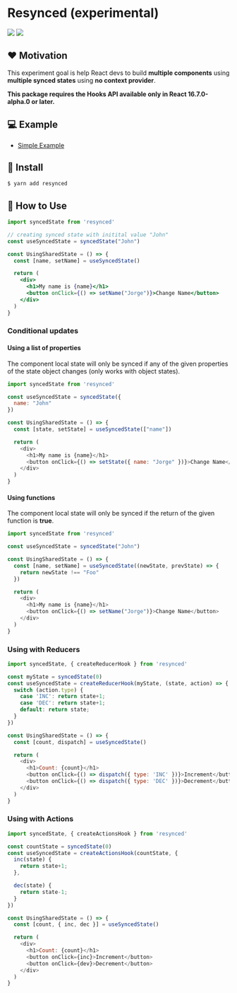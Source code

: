 # Resynced (experimental)

<p>
  <img src="https://badgen.net/npm/v/resynced" />
  <img src="https://badgen.net/badge/license/MIT/blue" />
</p>

## ❤️ Motivation

This experiment goal is help React devs to build **multiple components** using **multiple synced states** using **no context provider**.

**This package requires the Hooks API available only in React 16.7.0-alpha.0 or later.**

## 💻 Example

- [Simple Example](https://codesandbox.io/s/3yyr3w7zym)

## 🔧 Install

```bash
$ yarn add resynced
```

## 🚀 How to Use


```jsx
import syncedState from 'resynced'

// creating synced state with initital value "John"
const useSyncedState = syncedState("John")

const UsingSharedState = () => {
  const [name, setName] = useSyncedState()

  return (
    <div>
      <h1>My name is {name}</h1>
      <button onClick={() => setName("Jorge")}>Change Name</button>
    </div>
  )
}
```


### Conditional updates

#### Using a list of properties

The component local state will only be synced if any of the given properties of the state object changes (only works with object states).

```js
import syncedState from 'resynced'

const useSyncedState = syncedState({
  name: "John"
})

const UsingSharedState = () => {
  const [state, setState] = useSyncedState(["name"])

  return (
    <div>
      <h1>My name is {name}</h1>
      <button onClick={() => setState({ name: "Jorge" })}>Change Name</button>
    </div>
  )
}
```

#### Using functions

The component local state will only be synced if the return of the given function is **true**.

```js
import syncedState from 'resynced'

const useSyncedState = syncedState("John")

const UsingSharedState = () => {
  const [name, setName] = useSyncedState((newState, prevState) => {
    return newState !== "Foo"
  })

  return (
    <div>
      <h1>My name is {name}</h1>
      <button onClick={() => setName("Jorge")}>Change Name</button>
    </div>
  )
}
```

### Using with Reducers

```js
import syncedState, { createReducerHook } from 'resynced'

const myState = syncedState(0)
const useSyncedState = createReducerHook(myState, (state, action) => {
  switch (action.type) {
    case 'INC': return state+1;
    case 'DEC': return state+1;
    default: return state;
  }
})

const UsingSharedState = () => {
  const [count, dispatch] = useSyncedState()

  return (
    <div>
      <h1>Count: {count}</h1>
      <button onClick={() => dispatch({ type: 'INC' })}>Increment</button>
      <button onClick={() => dispatch({ type: 'DEC' })}>Decrement</button>
    </div>
  )
}
```

### Using with Actions

```js
import syncedState, { createActionsHook } from 'resynced'

const countState = syncedState(0)
const useSyncedState = createActionsHook(countState, {
  inc(state) {
    return state+1;
  },

  dec(state) {
    return state-1;
  }
})

const UsingSharedState = () => {
  const [count, { inc, dec }] = useSyncedState()

  return (
    <div>
      <h1>Count: {count}</h1>
      <button onClick={inc}>Increment</button>
      <button onClick={dev}>Decrement</button>
    </div>
  )
}
```
